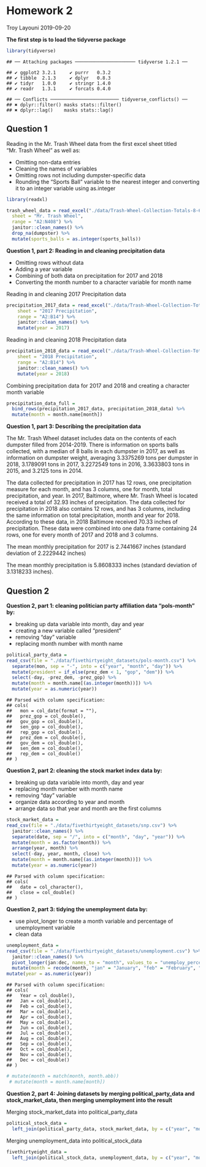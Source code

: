 Homework 2
================
Troy Layouni
2019-09-20

**The first step is to load the tidyverse package**

``` r
library(tidyverse) 
```

    ## ── Attaching packages ────────────────────── tidyverse 1.2.1 ──

    ## ✔ ggplot2 3.2.1     ✔ purrr   0.3.2
    ## ✔ tibble  2.1.3     ✔ dplyr   0.8.3
    ## ✔ tidyr   1.0.0     ✔ stringr 1.4.0
    ## ✔ readr   1.3.1     ✔ forcats 0.4.0

    ## ── Conflicts ───────────────────────── tidyverse_conflicts() ──
    ## ✖ dplyr::filter() masks stats::filter()
    ## ✖ dplyr::lag()    masks stats::lag()

## Question 1

Reading in the Mr. Trash Wheel data from the first excel sheet titled
“Mr. Trash Wheel” as well as:

  - Omitting non-data entries
  - Cleaning the names of variables
  - Omitting rows not including dumpster-specific data
  - Rounding the “Sports Ball” variable to the nearest integer and
    converting it to an integer variable using as.integer

<!-- end list -->

``` r
library(readxl)

trash_wheel_data = read_excel("./data/Trash-Wheel-Collection-Totals-8-6-19.xlsx",
  sheet = "Mr. Trash Wheel", 
  range = "A2:N408") %>% 
  janitor::clean_names() %>%
  drop_na(dumpster) %>% 
  mutate(sports_balls = as.integer(sports_balls))
```

**Question 1, part 2: Reading in and cleaning precipitation data**

  - Omitting rows without data
  - Adding a year variable
  - Combining of both data on precipitation for 2017 and 2018
  - Converting the month number to a character variable for month name

Reading in and cleaning 2017 Precipitation
data

``` r
precipitation_2017_data = read_excel("./data/Trash-Wheel-Collection-Totals-8-6-19.xlsx",
    sheet = "2017 Precipitation",
    range = "A2:B14") %>% 
    janitor::clean_names() %>%
    mutate(year = 2017) 
```

Reading in and cleaning 2018 Precipitation
data

``` r
precipitation_2018_data = read_excel("./data/Trash-Wheel-Collection-Totals-8-6-19.xlsx",
    sheet = "2018 Precipitation",
    range = "A2:B14") %>% 
    janitor::clean_names() %>%
    mutate(year = 2018)    
```

Combining precipitation data for 2017 and 2018 and creating a character
month variable

``` r
precipitation_data_full =
  bind_rows(precipitation_2017_data, precipitation_2018_data) %>% 
  mutate(month = month.name[month])
```

**Question 1, part 3: Describing the precipitation data**

The Mr. Trash Wheel dataset includes data on the contents of each
dumpster filled from 2014-2019. There is information on sports balls
collected, with a median of 8 balls in each dumpster in 2017, as well as
information on dumpster weight, averaging 3.3375269 tons per dumpster in
2018, 3.1789091 tons in 2017, 3.2272549 tons in 2016, 3.3633803 tons in
2015, and 3.2125 tons in 2014.

The data collected for precipitation in 2017 has 12 rows, one
precipitation measure for each month, and has 3 columns, one for month,
total precipitation, and year. In 2017, Baltimore, where Mr. Trash Wheel
is located received a total of 32.93 inches of precipitation. The data
collected for precipitation in 2018 also contains 12 rows, and has 3
columns, including the same information on total precipitation, month
and year for 2018. According to these data, in 2018 Baltimore received
70.33 inches of precipitation. These data were combined into one data
frame containing 24 rows, one for every month of 2017 and 2018 and 3
columns.

The mean monthly precipitation for 2017 is 2.7441667 inches (standard
deviation of 2.2229442 inches)

The mean monthly precipitation is 5.8608333 inches (standard deviation
of 3.1318233 inches).

## Question 2

**Question 2, part 1: cleaning politician party affiliation data
“pols-month” by:**

  - breaking up data variable into month, day and year
  - creating a new variable called “president”
  - removing “day” variable
  - replacing month number with month name

<!-- end list -->

``` r
political_party_data = 
read_csv(file = "./data/fivethirtyeight_datasets/pols-month.csv") %>%
  separate(mon, sep = "-", into = c("year", "month", "day")) %>% 
  mutate(president = if_else(prez_dem < 1, "gop", "dem")) %>% 
  select(-day, -prez_dem, -prez_gop) %>% 
  mutate(month = month.name[(as.integer(month))]) %>% 
  mutate(year = as.numeric(year))
```

    ## Parsed with column specification:
    ## cols(
    ##   mon = col_date(format = ""),
    ##   prez_gop = col_double(),
    ##   gov_gop = col_double(),
    ##   sen_gop = col_double(),
    ##   rep_gop = col_double(),
    ##   prez_dem = col_double(),
    ##   gov_dem = col_double(),
    ##   sen_dem = col_double(),
    ##   rep_dem = col_double()
    ## )

**Question 2, part 2: cleaning the stock market index data by:**

  - breaking up data variable into month, day and year
  - replacing month number with month name
  - removing “day” variable
  - organize data according to year and month
  - arrange data so that year and month are the first columns

<!-- end list -->

``` r
stock_market_data = 
read_csv(file = "./data/fivethirtyeight_datasets/snp.csv") %>%
  janitor::clean_names() %>% 
  separate(date, sep = "/", into = c("month", "day", "year")) %>% 
  mutate(month = as.factor(month)) %>% 
  arrange(year, month) %>%
  select(-day, year, month, close) %>% 
  mutate(month = month.name[(as.integer(month))]) %>% 
  mutate(year = as.numeric(year))
```

    ## Parsed with column specification:
    ## cols(
    ##   date = col_character(),
    ##   close = col_double()
    ## )

**Question 2, part 3: tidying the unemployment data by:**

  - use pivot\_longer to create a month variable and percentage of
    unemployment variable
  - clean data

<!-- end list -->

``` r
unemployment_data = 
read_csv(file = "./data/fivethirtyeight_datasets/unemployment.csv") %>%
  janitor::clean_names() %>% 
  pivot_longer(jan:dec, names_to = "month", values_to = "unemploy_percent") %>% 
  mutate(month = recode(month, "jan" = "January", "feb" = "February", "mar" = "March", "apr" = "April", "jun" = "June", "jul" = "July", "aug" = "August", "sep" = "September", "oct" = "October", "nov" = "November", "dec" = "December")) %>% 
mutate(year = as.numeric(year))
```

    ## Parsed with column specification:
    ## cols(
    ##   Year = col_double(),
    ##   Jan = col_double(),
    ##   Feb = col_double(),
    ##   Mar = col_double(),
    ##   Apr = col_double(),
    ##   May = col_double(),
    ##   Jun = col_double(),
    ##   Jul = col_double(),
    ##   Aug = col_double(),
    ##   Sep = col_double(),
    ##   Oct = col_double(),
    ##   Nov = col_double(),
    ##   Dec = col_double()
    ## )

``` r
# mutate(month = match(month, month.abb)) 
 # mutate(month = month.name[month]) 
```

**Question 2, part 4: Joining datasets by merging political\_party\_data
and stock\_market\_data, then merging unemployment into the result**

Merging stock\_market\_data into political\_party\_data

``` r
political_stock_data = 
  left_join(political_party_data, stock_market_data, by = c("year", "month"))
```

Merging unemployment\_data into political\_stock\_data

``` r
fivethirtyeight_data = 
  left_join(political_stock_data, unemployment_data, by = c("year", "month"))
```
